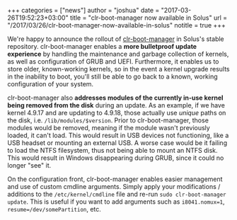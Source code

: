 +++
categories = ["news"]
author = "joshua"
date = "2017-03-26T19:52:23+03:00"
title = "clr-boot-manager now available in Solus"
url = "/2017/03/26/clr-boot-manager-now-available-in-solus"
notitle = true
+++

We're happy to announce the rollout of  [clr-boot-manager](https://github.com/ikeydoherty/clr-boot-manager) in Solus's stable repository. clr-boot-manager enables a **more bulletproof  update experience** by handling the maintenance and garbage collection of kernels, as well as configuration of GRUB and UEFI. Furthermore, it enables us to store older, known-working kernels, so in the event a kernel upgrade results in the inability to boot, you'll still be able to go back to a known, working configuration of your system.

clr-boot-manager also **addresses modules of the currently in-use kernel being removed from the disk** during an update. As an example, if we have kernel 4.9.17 and are updating to 4.9.18, those actually use *unique* paths on the disk, i.e. `/lib/modules/$version`. Prior to clr-boot-manager, those modules would be removed, meaning if the module wasn't previously loaded, it can't load. This would result in USB devices not functioning, like a USB headset or mounting an external USB. A worse case would be it failing to load the NTFS filesystem, thus not being able to mount an NTFS disk. This would result in Windows disappearing during GRUB, since it could no longer "see" it.

On the configuration front, clr-boot-manager enables easier management and use of custom cmdline arguments. Simply apply your modifications / additions to the `/etc/kernel/cmdline` file and re-run `sudo clr-boot-manager update`. This is useful if you want to add arguments such as `i8041.nomux=1`, `resume=/dev/somePartition`, etc.